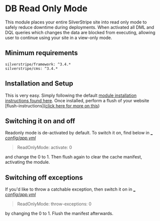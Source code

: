 # DB Read Only Mode
This module places your entire SilverStripe site into read only mode to safely reduce downtime during deployments. When activated all DML and DQL queries which changes the data are blocked from executing, allowing user to continue using your site in a view-only mode.

## Minimum requirements
```
silverstripe/framework: ^3.4.* 
silverstripe/cms: ^3.4.*
```
## Installation and Setup
This is very easy. Simply following the default [module installation instructions found here](https://docs.silverstripe.org/en/3.4/developer_guides/extending/modules/#installation).
Once installed, perform a flush of your website [flush-instructions]([click here for more on this](https://docs.silverstripe.org/en/3.4/developer_guides/performance/caching/#built-in-caches)) 

## Switching it on and off
Readonly mode is de-activated by default. To switch it on, find below in [_ _config/app.yml_](_config/app.yml)
>ReadOnlyMode:
>   activate: 0

and change the 0 to 1. Then flush again to clear the cache manifest, activating the module.

## Switching off exceptions
If you'd like to throw a catchable exception, then switch it on in [_ _config/app.yml_](_config/app.yml)
>ReadOnlyMode:
>   throw-exceptions: 0

by changing the 0 to 1. Flush the manifest afterwards.